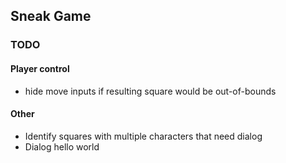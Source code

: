 ## Sneak Game

### TODO

#### Player control

* hide move inputs if resulting square would be out-of-bounds

#### Other

* Identify squares with multiple characters that need dialog
* Dialog hello world